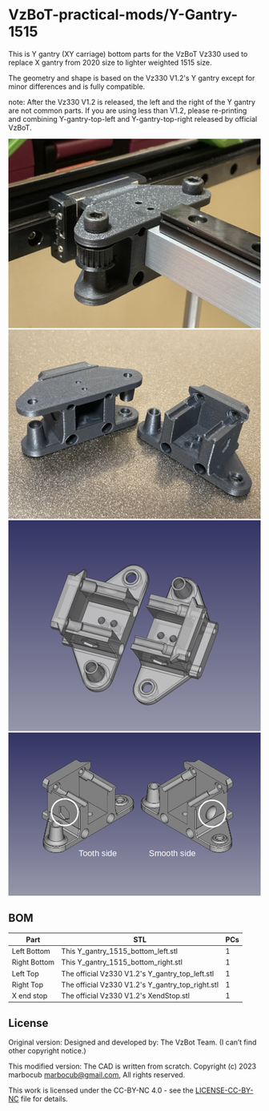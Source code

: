 # VzBoT-practical-mods/Y-Gantry-1515

This is Y gantry (XY carriage) bottom parts for the VzBoT Vz330 used to replace X gantry from 2020 size to lighter weighted 1515 size.

The geometry and shape is based on the Vz330 V1.2's Y gantry except for minor differences and is fully compatible.

note: After the Vz330 V1.2 is released, the left and the right of the Y gantry are not common parts.  If you are using less than V1.2, please re-printing and combining Y-gantry-top-left and Y-gantry-top-right released by official VzBoT.


![Image1](Images/image-001.jpg)
![Image2](Images/image-002.jpg)
![Image3](Images/image-003.png)
![Image4](Images/image-004.png)

## BOM

|Part|STL|PCs|
|---|---|---|
|Left Bottom|This Y_gantry_1515_bottom_left.stl|1|
|Right Bottom|This Y_gantry_1515_bottom_right.stl|1|
|Left Top|The official Vz330 V1.2's Y_gantry_top_left.stl|1|
|Right Top|The official Vz330 V1.2's Y_gantry_top_right.stl|1|
|X end stop|The official Vz330 V1.2's XendStop.stl|1|

## License

Original version:
Designed and developed by: The VzBot Team.
(I can’t find other copyright notice.)

This modified version: 
The CAD is written from scratch.
Copyright (c) 2023 marbocub marbocub@gmail.com, All rights reserved.

This work is licensed under the CC-BY-NC 4.0 - see the [LICENSE-CC-BY-NC](../LICENSE-CC-BY-NC) file for details.
